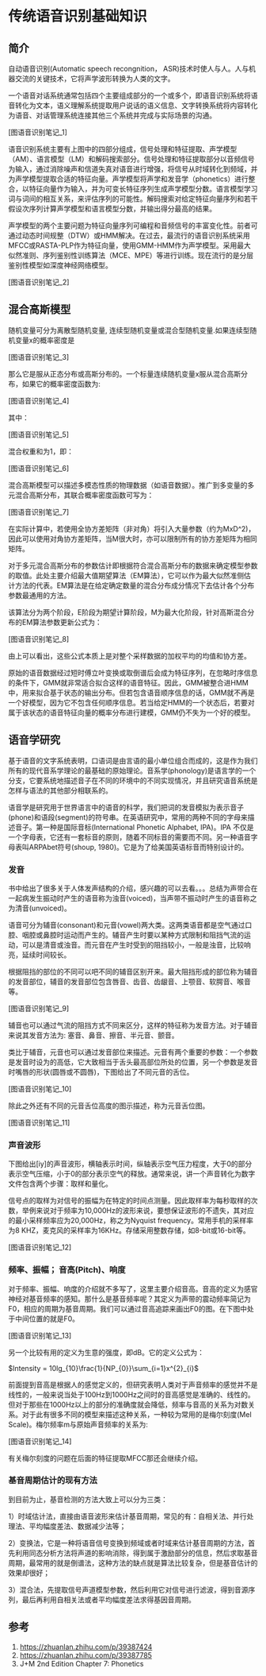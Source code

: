 # 传统语音识别基础知识

## 简介
自动语音识别(Automatic speech recongnition， ASR)技术时使人与人。人与机器交流的关键技术，它将声学波形转换为人类的文字。

一个语音对话系统通常包括四个主要组成部分的一个或多个，即语音识别系统将语音转化为文本，语义理解系统提取用户说话的语义信息、文字转换系统将内容转化为语音、对话管理系统连接其他三个系统并完成与实际场景的沟通。

[图语音识别笔记_1]

语音识别系统主要有上图中的四部分组成，信号处理和特征提取、声学模型（AM）、语言模型（LM）和解码搜索部分。信号处理和特征提取部分以音频信号为输入，通过消除噪声和信道失真对语音进行增强，将信号从时域转化到频域，并为声学模型提取合适的特征向量。声学模型将声学和发音学（phonetics）进行整合，以特征向量作为输入，并为可变长特征序列生成声学模型分数。语言模型学习词与词间的相互关系，来评估序列的可能性。解码搜索对给定特征向量序列和若干假设次序列计算声学模型和语言模型分数，并输出得分最高的结果。

声学模型的两个主要问题为特征向量序列可编程和音频信号的丰富变化性。前者可通过动态时间规整（DTW）或HMM解决。在过去，最流行的语音识别系统采用MFCC或RASTA-PLP作为特征向量，使用GMM-HMM作为声学模型。采用最大似然准则、序列鉴别性训练算法（MCE、MPE）等进行训练。现在流行的是分层鉴别性模型如深度神经网络模型。

[图语音识别笔记_2]

## 混合高斯模型
随机变量可分为离散型随机变量, 连续型随机变量或混合型随机变量.如果连续型随机变量x的概率密度是

[图语音识别笔记_3]

那么它是服从正态分布或高斯分布的。一个标量连续随机变量x服从混合高斯分布，如果它的概率密度函数为:

[图语音识别笔记_4]

其中：

[图语音识别笔记_5]

混合权重和为1，即：

[图语音识别笔记_6]

混合高斯模型可以描述多模态性质的物理数据（如语音数据）。推广到多变量的多元混合高斯分布，其联合概率密度函数可写为：

[图语音识别笔记_7]

在实际计算中，若使用全协方差矩阵（非对角）将引入大量参数（约为MxD^2)，因此可以使用对角协方差矩阵，当M很大时，亦可以限制所有的协方差矩阵为相同矩阵。

对于多元混合高斯分布的参数估计即根据符合混合高斯分布的数据来确定模型参数的取值。此处主要介绍最大值期望算法（EM算法），它可以作为最大似然准侧估计方法的代表。EM算法是在给定确定数量的混合分布成分情况下去估计各个分布参数最通用的方法。

该算法分为两个阶段，E阶段为期望计算阶段，M为最大化阶段，针对高斯混合分布的EM算法参数更新公式为：

[图语音识别笔记_8]

由上可以看出，这些公式本质上是对整个采样数据的加权平均的均值和协方差。

原始的语音数据经过短时傅立叶变换或取倒谱后会成为特征序列，在忽略时序信息的条件下，GMM就非常适合拟合这样的语音特征。因此，GMM被整合进HMM中，用来拟合基于状态的输出分布。但若包含语音顺序信息的话，GMM就不再是一个好模型，因为它不包含任何顺序信息。若当给定HMM的一个状态后，若要对属于该状态的语音特征向量的概率分布进行建模，GMM仍不失为一个好的模型。

## 语音学研究
基于语音的文字系统表明，口语词是由言语的最小单位组合而成的，这是作为我们所有的现代音系学理论的最基础的原始理论。音系学(phonology)是语言学的一个分支，它要系统地描述音子在不同的环境中的不同实现情况，并且研究语音系统是怎样与语法的其他部分相联系的。

语音学是研究用于世界语言中的语音的科学，我们把词的发音模拟为表示音子(phone)和语段(segment)的符号串。在英语研究中，常用的两种不同的字母来描述音子。第一种是国际音标(International Phonetic Alphabet, IPA)。IPA 不仅是一个字母表，它还有一套标音的原则，随着不同标音的需要而不同。另一种语音字母表叫ARPAbet符号(shoup, 1980)。它是为了给美国英语标音而特别设计的。

### 发音
书中给出了很多关于人体发声结构的介绍，感兴趣的可以去看。。。总结为声带合在一起病发生振动时产生的语音称为浊音(voiced)，当声带不振动时产生的语音称之为清音(unvoiced)。

语音可分为辅音(consonant)和元音(vowel)两大类。这两类语音都是空气通过口腔、咽腔或鼻腔时运动而产生的。辅音产生时要以某种方式限制和阻挡气流的运动，可以是清音或浊音。而元音在产生时受到的阻挡较小，一般是浊音，比较响亮，延续时间较长。

根据阻挡的部位的不同可以吧不同的辅音区别开来。最大阻挡形成的部位称为辅音的发音部位，辅音的发音部位包含唇音、齿音、齿龈音、上颚音、软腭音、喉音等。

[图语音识别笔记_9]

辅音也可以通过气流的阻挡方式不同来区分，这样的特征称为发音方法。对于辅音来说其发音方法为: 塞音、鼻音、擦音、半元音、颤音。

类比于辅音，元音也可以通过发音部位来描述。元音有两个重要的参数：一个参数是发音时设为的高低，它大致相当于舌头最高部位所处的位置，另一个参数是发音时嘴唇的形状(圆唇或不圆唇)，下图给出了不同元音的舌位。

[图语音识别笔记_10]

除此之外还有不同的元音舌位高度的图示描述，称为元音舌位图。

[图语音识别笔记_11]

### 声音波形
下图给出[iy]的声音波形，横轴表示时间，纵轴表示空气压力程度，大于0的部分表示空气压缩，小于0的部分表示空气的释放。通常来说，讲一个声音转化为数字文件包含两个步骤：取样和量化。

信号点的取样为对信号的振幅为在特定的时间点测量。因此取样率为每秒取样的次数，举例来说对于频率为10,000Hz的波形来说，要想保证波形的不遗失，其对应的最小采样频率应为20,000Hz，称之为Nyquist frequency。常用手机的采样率为8 KHZ，麦克风的采样率为16KHz。存储采用整数存储，如8-bit或16-bit等。

[图语音识别笔记_12]

### 频率、振幅； 音高(Pitch)、响度
对于频率、振幅、响度的介绍就不多写了，这里主要介绍音高。音高的定义为感官神经对基音频率的感知。那什么是基音频率呢？其定义为声带的震动频率简记为F0，相应的周期为基音周期。我们可以通过音高追踪来画出F0的图。在下图中处于中间位置的就是F0。

[图语音识别笔记_13]

另一个比较有用的定义为生意的强度，即dB。它的定义公式为：

$Intensity = 10lg_{10}\frac{1}{NP_{0}}\sum_{i=1}x^{2}_{i}$

前面提到音高是根据人的感觉定义的，但研究表明人类对于声音频率的感觉并不是线性的，一般来说当处于100Hz到1000Hz之间时的音高感觉是准确的、线性的。但对于那些在1000Hz以上的部分的准确度就会降低，频率与音高的关系为对数关系。对于此有很多不同的模型来描述这种关系，一种较为常用的是梅尔刻度(Mel Scale)。梅尔频率m与原始声音频率的关系为:

[图语音识别笔记_14]

有关梅尔刻度的问题在后面的特征提取MFCC那还会继续介绍。

### 基音周期估计的现有方法
到目前为止，基音检测的方法大致上可以分为三类：

1）时域估计法，直接由语音波形来估计基音周期，常见的有：自相关法、并行处理法、平均幅度差法、数据减少法等；

2）变换法，它是一种将语音信号变换到频域或者时域来估计基音周期的方法，首先利用同态分析方法将声道的影响消除，得到属于激励部分的信息，然后求取基音周期，最常用的就是倒谱法，这种方法的缺点就是算法比较复杂，但是基音估计的效果却很好；

3）混合法，先提取信号声道模型参数，然后利用它对信号进行滤波，得到音源序列，最后再利用自相关法或者平均幅度差法求得基因音周期。


## 参考
1. https://zhuanlan.zhihu.com/p/39387424
2. https://zhuanlan.zhihu.com/p/39387785
3. J+M 2nd Edition Chapter 7: Phonetics